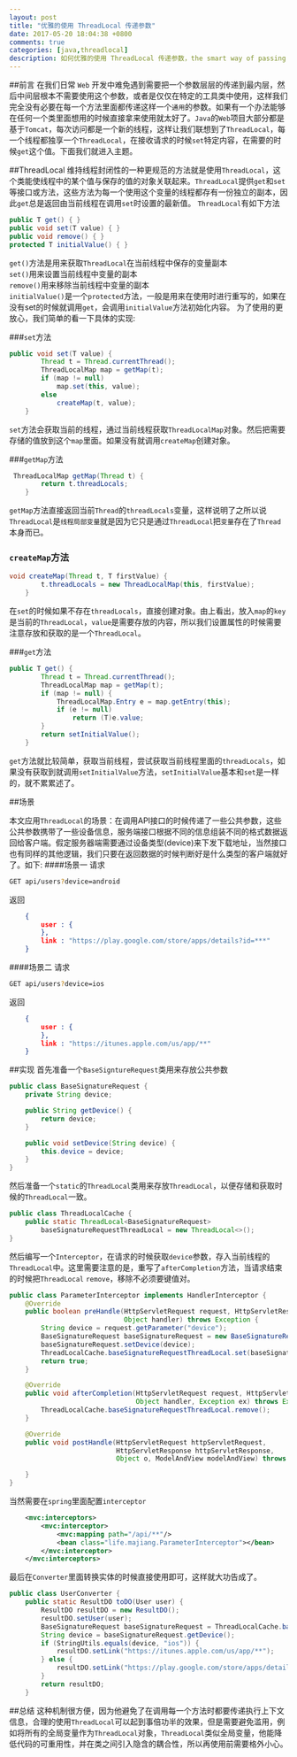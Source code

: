 ```yaml
---
layout: post
title: "优雅的使用 ThreadLocal 传递参数"
date: 2017-05-20 18:04:38 +0800
comments: true
categories: [java,threadlocal]
description: 如何优雅的使用 ThreadLocal 传递参数，the smart way of passing parameter by threadlocal，巧妙使用ThreadLocal，使用ThreadLocal传递参数，ThreadLocal使用，ThreadLocal使用详解，ThreadLocal原理，ThreadLocal分析，ThreadLocal的使用场景
---
```

##前言
在我们日常 `Web` 开发中难免遇到需要把一个参数层层的传递到最内层，然后中间层根本不需要使用这个参数，或者是仅仅在特定的工具类中使用，这样我们完全没有必要在每一个方法里面都传递这样一个`通用`的参数。如果有一个办法能够在任何一个类里面想用的时候直接拿来使用就太好了。`Java`的`Web`项目大部分都是基于`Tomcat`，每次访问都是一个新的线程，这样让我们联想到了`ThreadLocal`，每一个线程都独享一个`ThreadLocal`，在接收请求的时候`set`特定内容，在需要的时候`get`这个值。下面我们就进入主题。
<!-- more -->
##ThreadLocal
维持线程封闭性的一种更规范的方法就是使用`ThreadLocal`，这个类能使线程中的某个值与保存的值的对象关联起来。`ThreadLocal`提供`get`和`set`等接口或方法，这些方法为每一个使用这个变量的线程都存有一份独立的副本，因此`get`总是返回由当前线程在调用`set`时设置的最新值。
`ThreadLocal`有如下方法
```java
public T get() { }
public void set(T value) { }
public void remove() { }
protected T initialValue() { }
```
`get()`方法是用来获取`ThreadLocal`在当前线程中保存的变量副本  
`set()`用来设置当前线程中变量的副本  
`remove()`用来移除当前线程中变量的副本   
`initialValue()`是一个`protected`方法，一般是用来在使用时进行重写的，如果在没有set的时候就调用`get`，会调用`initialValue`方法初始化内容。
为了使用的更放心，我们简单的看一下具体的实现:

###`set`方法
```java ThreadLocal.java
public void set(T value) {
        Thread t = Thread.currentThread();
        ThreadLocalMap map = getMap(t);
        if (map != null)
            map.set(this, value);
        else
            createMap(t, value);
    }
```
`set`方法会获取当前的线程，通过当前线程获取`ThreadLocalMap`对象。然后把需要存储的值放到这个`map`里面。如果没有就调用`createMap`创建对象。

###`getMap`方法
```java ThreadLocal.java
 ThreadLocalMap getMap(Thread t) {
        return t.threadLocals;
    }
```
`getMap`方法直接返回当前`Thread`的`threadLocals`变量，这样说明了之所以说`ThreadLocal`是`线程局部变量`就是因为它只是通过`ThreadLocal`把`变量`存在了`Thread`本身而已。

### `createMap`方法
```java ThreadLocal.java
void createMap(Thread t, T firstValue) {
        t.threadLocals = new ThreadLocalMap(this, firstValue);
    }
```
在`set`的时候如果不存在`threadLocals`，直接创建对象。由上看出，放入`map`的`key`是当前的`ThreadLocal`，`value`是需要存放的内容，所以我们设置属性的时候需要注意存放和获取的是一个`ThreadLocal`。

###`get`方法
```java ThreadLocal.java
public T get() {
        Thread t = Thread.currentThread();
        ThreadLocalMap map = getMap(t);
        if (map != null) {
            ThreadLocalMap.Entry e = map.getEntry(this);
            if (e != null)
                return (T)e.value;
        }
        return setInitialValue();
    }
```
`get`方法就比较简单，获取当前线程，尝试获取当前线程里面的`threadLocals`，如果没有获取到就调用`setInitialValue`方法，`setInitialValue`基本和`set`是一样的，就不累累述了。

##场景

本文应用`ThreadLocal`的场景：在调用API接口的时候传递了一些公共参数，这些公共参数携带了一些设备信息，服务端接口根据不同的信息组装不同的格式数据返回给客户端。假定服务器端需要通过设备类型(device)来下发下载地址，当然接口也有同样的其他逻辑，我们只要在返回数据的时候判断好是什么类型的客户端就好了。如下:
####场景一
请求
```sh
GET api/users?device=android
```
返回
```JSON
	{
		user : {		
		},
		link : "https://play.google.com/store/apps/details?id=***"
	}
```
####场景二
请求
```sh
GET api/users?device=ios
```
返回
```JSON
	{
		user : {	
		},
		link : "https://itunes.apple.com/us/app/**"
	}
```
##实现
首先准备一个`BaseSigntureRequest`类用来存放公共参数
```java BaseSignatureRequest.java
public class BaseSignatureRequest {
    private String device;

    public String getDevice() {
        return device;
    }

    public void setDevice(String device) {
        this.device = device;
    }
}
```
然后准备一个`static`的`ThreadLocal`类用来存放`ThreadLocal`，以便存储和获取时候的`ThreadLocal`一致。
```java ThreadLocalCache.java
public class ThreadLocalCache {
    public static ThreadLocal<BaseSignatureRequest> 
    	baseSignatureRequestThreadLocal = new ThreadLocal<>();
}
```
然后编写一个`Interceptor`，在请求的时候获取`device`参数，存入当前线程的`ThreadLocal`中。这里需要注意的是，重写了`afterCompletion`方法，当请求结束的时候把`ThreadLocal` `remove`，移除不必须要键值对。
```java ParameterInterceptor.java
public class ParameterInterceptor implements HandlerInterceptor {
    @Override
    public boolean preHandle(HttpServletRequest request, HttpServletResponse response,
                             Object handler) throws Exception {
        String device = request.getParameter("device");
        BaseSignatureRequest baseSignatureRequest = new BaseSignatureRequest();
        baseSignatureRequest.setDevice(device);
        ThreadLocalCache.baseSignatureRequestThreadLocal.set(baseSignatureRequest);
        return true;
    }

    @Override
    public void afterCompletion(HttpServletRequest request, HttpServletResponse response,
                                Object handler, Exception ex) throws Exception {
        ThreadLocalCache.baseSignatureRequestThreadLocal.remove();
    }

    @Override
    public void postHandle(HttpServletRequest httpServletRequest,
                           HttpServletResponse httpServletResponse, 
                           Object o, ModelAndView modelAndView) throws Exception {

    }
}
```
当然需要在`spring`里面配置`interceptor`
```xml applicationContext.xml
    <mvc:interceptors>
        <mvc:interceptor>
            <mvc:mapping path="/api/**"/>
            <bean class="life.majiang.ParameterInterceptor"></bean>
        </mvc:interceptor>
    </mvc:interceptors>
```

最后在`Converter`里面转换实体的时候直接使用即可，这样就大功告成了。
```java UserConverter.java
public class UserConverter {
    public static ResultDO toDO(User user) {
        ResultDO resultDO = new ResultDO();
        resultDO.setUser(user);
        BaseSignatureRequest baseSignatureRequest = ThreadLocalCache.baseSignatureRequestThreadLocal.get();
        String device = baseSignatureRequest.getDevice();
        if (StringUtils.equals(device, "ios")) {
            resultDO.setLink("https://itunes.apple.com/us/app/**");
        } else {
            resultDO.setLink("https://play.google.com/store/apps/details?id=***");
        }
        return resultDO;
    }
```
##总结
这种机制很方便，因为他避免了在调用每一个方法时都要传递执行上下文信息，合理的使用`ThreadLocal`可以起到事倍功半的效果，但是需要避免滥用，例如将所有的全局变量作为`ThreadLocal`对象，`ThreadLocal`类似全局变量，他能降低代码的可重用性，并在类之间引入隐含的耦合性，所以再使用前需要格外小心。

